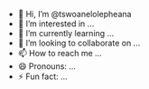 - 👋 Hi, I’m @tswoanelolepheana
- 👀 I’m interested in ...
- 🌱 I’m currently learning ...
- 💞️ I’m looking to collaborate on ...
- 📫 How to reach me ...
- 😄 Pronouns: ...
- ⚡ Fun fact: ...

<!---
tswoanelolepheana/tswoanelolepheana is a ✨ special ✨ repository because its `README.md` (this file) appears on your GitHub profile.
You can click the Preview link to take a look at your changes.
--->
